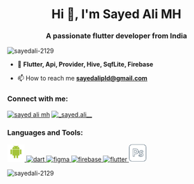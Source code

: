 <h1 align="center">Hi 👋, I'm Sayed Ali MH</h1>
<h3 align="center">A passionate flutter developer from India</h3>

<p align="left"> <img src="https://komarev.com/ghpvc/?username=sayedali-2129&label=Profile%20views&color=0e75b6&style=flat" alt="sayedali-2129" /> </p>

- 🌱 **Flutter, Api, Provider, Hive, SqfLite, Firebase**

- 📫 How to reach me **sayedalipld@gmail.com**

<h3 align="left">Connect with me:</h3>
<p align="left">
<a href="https://linkedin.com/in/sayed ali mh" target="blank"><img align="center" src="https://raw.githubusercontent.com/rahuldkjain/github-profile-readme-generator/master/src/images/icons/Social/linked-in-alt.svg" alt="sayed ali mh" height="30" width="40" /></a>
<a href="https://instagram.com/_sayed.ali__" target="blank"><img align="center" src="https://raw.githubusercontent.com/rahuldkjain/github-profile-readme-generator/master/src/images/icons/Social/instagram.svg" alt="_sayed.ali__" height="30" width="40" /></a>
</p>

<h3 align="left">Languages and Tools:</h3>
<p align="left"> <a href="https://developer.android.com" target="_blank" rel="noreferrer"> <img src="https://raw.githubusercontent.com/devicons/devicon/master/icons/android/android-original-wordmark.svg" alt="android" width="40" height="40"/> </a> <a href="https://dart.dev" target="_blank" rel="noreferrer"> <img src="https://www.vectorlogo.zone/logos/dartlang/dartlang-icon.svg" alt="dart" width="40" height="40"/> </a> <a href="https://www.figma.com/" target="_blank" rel="noreferrer"> <img src="https://www.vectorlogo.zone/logos/figma/figma-icon.svg" alt="figma" width="40" height="40"/> </a> <a href="https://firebase.google.com/" target="_blank" rel="noreferrer"> <img src="https://www.vectorlogo.zone/logos/firebase/firebase-icon.svg" alt="firebase" width="40" height="40"/> </a> <a href="https://flutter.dev" target="_blank" rel="noreferrer"> <img src="https://www.vectorlogo.zone/logos/flutterio/flutterio-icon.svg" alt="flutter" width="40" height="40"/> </a> <a href="https://www.photoshop.com/en" target="_blank" rel="noreferrer"> <img src="https://raw.githubusercontent.com/devicons/devicon/master/icons/photoshop/photoshop-line.svg" alt="photoshop" width="40" height="40"/> </a> </p>

<p><img align="center" src="https://github-readme-stats.vercel.app/api/top-langs?username=sayedali-2129&show_icons=true&locale=en&layout=compact" alt="sayedali-2129" /></p>
